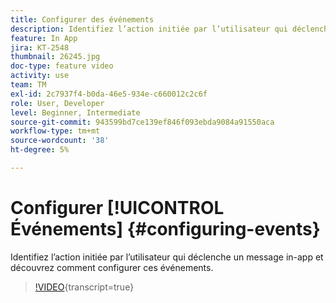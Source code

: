 ```yaml
---
title: Configurer des événements
description: Identifiez l’action initiée par l’utilisateur qui déclenche un message in-app et découvrez comment configurer ces événements.
feature: In App
jira: KT-2548
thumbnail: 26245.jpg
doc-type: feature video
activity: use
team: TM
exl-id: 2c7937f4-b0da-46e5-934e-c660012c2c6f
role: User, Developer
level: Beginner, Intermediate
source-git-commit: 943599bd7ce139ef846f093ebda9084a91550aca
workflow-type: tm+mt
source-wordcount: '38'
ht-degree: 5%

---
```


# Configurer [!UICONTROL Événements] {#configuring-events}

Identifiez l’action initiée par l’utilisateur qui déclenche un message in-app et découvrez comment configurer ces événements.

>[!VIDEO](https://video.tv.adobe.com/v/26245?learn=on){transcript=true}
